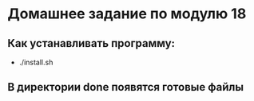# Домашнее задание по модулю 18
## Как устанавливать программу:
* ./install.sh

## В директории done появятся готовые файлы
